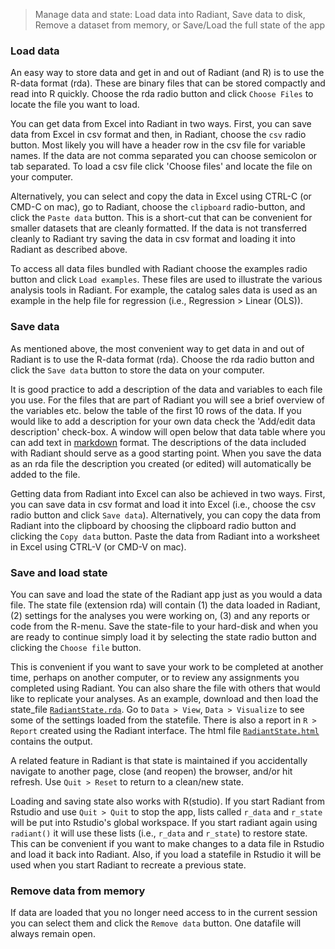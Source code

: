 > Manage data and state: Load data into Radiant, Save data to disk, Remove a dataset from memory, or Save/Load the full state of the app

### Load data

An easy way to store data and get in and out of Radiant (and R) is to use the R-data format (rda). These are binary files that can be stored compactly and read into R quickly. Choose the rda radio button and click `Choose Files` to locate the file you want to load.

You can get data from Excel into Radiant in two ways. First, you can save data from Excel in csv format and then, in Radiant, choose the `csv` radio button. Most likely you will have a header row in the csv file for variable names. If the data are not comma separated you can choose semicolon or tab separated. To load a csv file click 'Choose files' and locate the file on your computer.

Alternatively, you can select and copy the data in Excel using CTRL-C (or CMD-C on mac), go to Radiant, choose the `clipboard` radio-button, and click the `Paste data` button. This is a short-cut that can be convenient for smaller datasets that are cleanly formatted. If the data is not transferred cleanly to Radiant try saving the data in csv format and loading it into Radiant as described above.

To access all data files bundled with Radiant choose the examples radio button and click `Load examples`. These files are used to illustrate the various analysis tools in Radiant. For example, the catalog sales data is used as an example in the help file for regression (i.e., Regression > Linear (OLS)).

### Save data

As mentioned above, the most convenient way to get data in and out of Radiant is to use the R-data format (rda). Choose the rda radio button and click the `Save data` button to store the data on your computer.

It is good practice to add a description of the data and variables to each file you use. For the files that are part of Radiant you will see a brief overview of the variables etc. below the table of the first 10 rows of the data. If you would like to add a description for your own data check the 'Add/edit data description' check-box. A window will open below that data table where you can add text in
<a href="http://rmarkdown.rstudio.com/authoring_pandoc_markdown.html" target="_blank">markdown</a> format. The descriptions of the data included with Radiant should serve as a good starting point. When you save the data as an rda file the description you created (or edited) will automatically be added to the file.

Getting data from Radiant into Excel can also be achieved in two ways. First, you can save data in csv format and load it into Excel (i.e., choose the csv radio button and click `Save data`). Alternatively, you can copy the data from Radiant into the clipboard by choosing the clipboard radio button and clicking the `Copy data` button. Paste the data from Radiant into a worksheet in Excel using CTRL-V (or CMD-V on mac).

### Save and load state

You can save and load the state of the Radiant app just as you would a data file. The state file (extension rda) will contain (1) the data loaded in Radiant, (2) settings for the analyses you were working on, (3) and any reports or code from the R-menu. Save the state-file to your hard-disk and when you are ready to continue simply load it by selecting the state radio button and clicking the `Choose file` button.

This is convenient if you want to save your work to be completed at another time, perhaps on another computer, or to review any assignments you completed using Radiant. You can also share the file with others that would like to replicate your analyses. As an example, download and then load the state_file [`RadiantState.rda`](https://github.com/vnijs/radiant/blob/master/inst/examples/RadiantState.rda?raw=true). Go to `Data > View`, `Data > Visualize` to see some of the settings loaded from the statefile. There is also a report in `R > Report` created using the Radiant interface. The html file [`RadiantState.html`](https://github.com/vnijs/radiant/blob/master/inst/examples/RadiantState.html?raw=true) contains the output.

A related feature in Radiant is that state is maintained if you accidentally navigate to another page, close (and reopen) the browser, and/or hit refresh. Use `Quit > Reset` to return to a clean/new state.

Loading and saving state also works with R(studio). If you start Radiant from Rstudio and use `Quit > Quit` to stop the app, lists called `r_data` and `r_state` will be put into Rstudio's global workspace. If you start radiant again using `radiant()` it will use these lists (i.e., `r_data` and `r_state`) to restore state. This can be convenient if you want to make changes to a data file in Rstudio and load it back into Radiant. Also, if you load a statefile in Rstudio it will be used when you start Radiant to recreate a previous state.

### Remove data from memory

If data are loaded that you no longer need access to in the current session you can select them and click the `Remove data` button. One datafile will always remain open.
